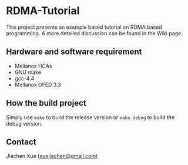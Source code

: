 # RDMA-Tutorial
This project presents an example based tutorial on RDMA based programming. A more detailed 
discussion can be found in the Wiki page.

## Hardware and software requirement
 * Mellanox HCAs
 * GNU make
 * gcc-4.4
 * Mellanox OFED 3.3

## How the build project
Simply use ```make``` to build the release version or ```make debug``` to build the 
debug version.

## Contact

Jiachen Xue (xuejiachen@gmail.com)

